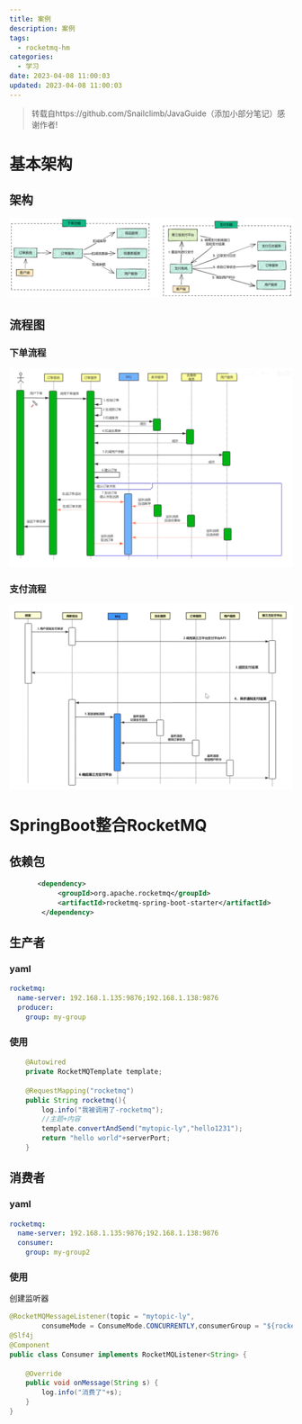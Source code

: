 ```yaml
---
title: 案例
description: 案例
tags:
  - rocketmq-hm
categories:
  - 学习
date: 2023-04-08 11:00:03
updated: 2023-04-08 11:00:03
---
```


> 转载自https://github.com/Snailclimb/JavaGuide（添加小部分笔记）感谢作者!

# 基本架构

## 架构

![image-20230408110058117](https://raw.githubusercontent.com/lwmfjc/lwmfjc.github.io.resource/main/img/image-20230408110058117.png)

## 流程图

### 下单流程

![image-20230408110159464](https://raw.githubusercontent.com/lwmfjc/lwmfjc.github.io.resource/main/img/image-20230408110159464.png)

### 支付流程

![image-20230408110224334](https://raw.githubusercontent.com/lwmfjc/lwmfjc.github.io.resource/main/img/image-20230408110224334.png)

# SpringBoot整合RocketMQ

## 依赖包

```xml
	   <dependency>
            <groupId>org.apache.rocketmq</groupId>
            <artifactId>rocketmq-spring-boot-starter</artifactId>
        </dependency>

```

## 生产者

### yaml

```yaml
rocketmq:
  name-server: 192.168.1.135:9876;192.168.1.138:9876
  producer:
    group: my-group
```

### 使用

```java
    @Autowired
    private RocketMQTemplate template;

    @RequestMapping("rocketmq")
    public String rocketmq(){
        log.info("我被调用了-rocketmq");
        //主题+内容
        template.convertAndSend("mytopic-ly","hello1231");
        return "hello world"+serverPort;
    }
```

## 消费者

### yaml

```yaml
rocketmq:
  name-server: 192.168.1.135:9876;192.168.1.138:9876
  consumer:
    group: my-group2
```

### 使用

创建监听器

```java
@RocketMQMessageListener(topic = "mytopic-ly",
        consumeMode = ConsumeMode.CONCURRENTLY,consumerGroup = "${rocketmq.producer.group}")
@Slf4j
@Component
public class Consumer implements RocketMQListener<String> {

    @Override
    public void onMessage(String s) {
        log.info("消费了"+s);
    }
}
```




